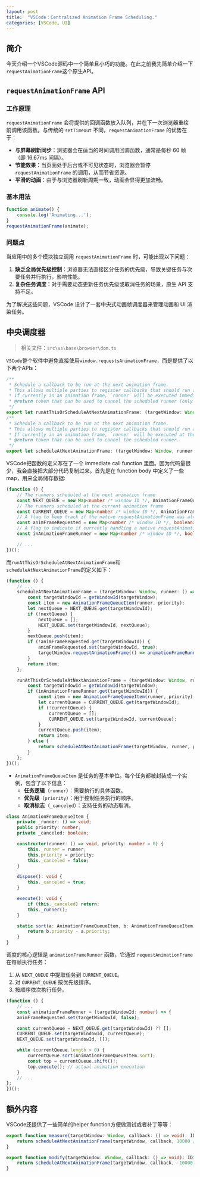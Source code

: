```yaml
---
layout: post
title:  "VSCode：Centralized Animation Frame Scheduling."
categories: [VSCode, UI]
---
```


## 简介
今天介绍一个VSCode源码中一个简单且小巧的功能。在此之前我先简单介绍一下`requestAnimationFrame`这个原生API。

## `requestAnimationFrame` API

### 工作原理
`requestAnimationFrame` 会将提供的回调函数放入队列，并在下一次浏览器重绘前调用该函数。与传统的 `setTimeout` 不同，`requestAnimationFrame` 的优势在于：
- **与屏幕刷新同步**：浏览器会在适当的时间调用回调函数，通常是每秒 60 帧（即 16.67ms 间隔）。
- **节能效果**：当页面处于后台或不可见状态时，浏览器会暂停 `requestAnimationFrame` 的调用，从而节省资源。
- **平滑的动画**：由于与浏览器刷新周期一致，动画会显得更加流畅。

### 基本用法
```javascript
function animate() {
    console.log('Animating...');
}
requestAnimationFrame(animate);
```
### 问题点
当应用中的多个模块独立调用 `requestAnimationFrame` 时，可能出现以下问题：
1. **缺乏全局优先级控制**：浏览器无法直接区分任务的优先级，导致关键任务与次要任务并行执行，影响性能。
2. **复杂任务调度**：对于需要动态更新任务优先级或取消任务的场景，原生 API 支持不足。

为了解决这些问题，VSCode 设计了一套中央式动画帧调度器来管理动画和 UI 渲染任务。

## 中央调度器
> 相关文件：`src\vs\base\browser\dom.ts`

`VSCode`整个软件中避免直接使用`window.requestsAnimationFrame`，而是提供了以下两个APIs：
```ts
/**
 * Schedule a callback to be run at the next animation frame.
 * This allows multiple parties to register callbacks that should run at the next animation frame.
 * If currently in an animation frame, `runner` will be executed immediately.
 * @return token that can be used to cancel the scheduled runner (only if `runner` was not executed immediately).
 */
export let runAtThisOrScheduleAtNextAnimationFrame: (targetWindow: Window, runner: () => void, priority?: number) => IDisposable;
/**
 * Schedule a callback to be run at the next animation frame.
 * This allows multiple parties to register callbacks that should run at the next animation frame.
 * If currently in an animation frame, `runner` will be executed at the next animation frame.
 * @return token that can be used to cancel the scheduled runner.
 */
export let scheduleAtNextAnimationFrame: (targetWindow: Window, runner: () => void, priority?: number) => IDisposable;
```

VSCode把函数的定义写在了一个 immediate call function 里面。因为代码量很少，我会直接把大部分代码复制过来。首先是在 function body 中定义了一些map，用来全局储存数据:
```ts
(function () {
    // The runners scheduled at the next animation frame
    const NEXT_QUEUE = new Map<number /* window ID */, AnimationFrameQueueItem[]>();
    // The runners scheduled at the current animation frame
    const CURRENT_QUEUE = new Map<number /* window ID */, AnimationFrameQueueItem[]>();
    // A flag to keep track if the native requestAnimationFrame was already called
    const animFrameRequested = new Map<number /* window ID */, boolean>();
    // A flag to indicate if currently handling a native requestAnimationFrame callback
    const inAnimationFrameRunner = new Map<number /* window ID */, boolean>();

    // ...
})();
```

而`runAtThisOrScheduleAtNextAnimationFrame`和`scheduleAtNextAnimationFrame`的定义如下：
```ts
(function () {
    // ...
    scheduleAtNextAnimationFrame = (targetWindow: Window, runner: () => void, priority: number = 0) => {
        const targetWindowId = getWindowId(targetWindow);
        const item = new AnimationFrameQueueItem(runner, priority);
        let nextQueue = NEXT_QUEUE.get(targetWindowId);
        if (!nextQueue) {
            nextQueue = [];
            NEXT_QUEUE.set(targetWindowId, nextQueue);
        }
        nextQueue.push(item);
        if (!animFrameRequested.get(targetWindowId)) {
            animFrameRequested.set(targetWindowId, true);
            targetWindow.requestAnimationFrame(() => animationFrameRunner(targetWindowId));
        }
        return item;
    };

    runAtThisOrScheduleAtNextAnimationFrame = (targetWindow: Window, runner: () => void, priority?: number) => {
        const targetWindowId = getWindowId(targetWindow);
        if (inAnimationFrameRunner.get(targetWindowId)) {
            const item = new AnimationFrameQueueItem(runner, priority);
            let currentQueue = CURRENT_QUEUE.get(targetWindowId);
            if (!currentQueue) {
                currentQueue = [];
                CURRENT_QUEUE.set(targetWindowId, currentQueue);
            }
            currentQueue.push(item);
            return item;
        } else {
            return scheduleAtNextAnimationFrame(targetWindow, runner, priority);
        }
    };
})();
```
* `AnimationFrameQueueItem` 是任务的基本单位。每个任务都被封装成一个实例，包含了以下信息：
  * **任务逻辑**（`runner`）：需要执行的具体函数。
  * **优先级**（`priority`）：用于控制任务执行的顺序。
  * **取消标志**（`_canceled`）：支持任务的动态取消。
```typescript
class AnimationFrameQueueItem {
    private _runner: () => void;
    public priority: number;
    private _canceled: boolean;

    constructor(runner: () => void, priority: number = 0) {
        this._runner = runner;
        this.priority = priority;
        this._canceled = false;
    }

    dispose(): void {
        this._canceled = true;
    }

    execute(): void {
        if (this._canceled) return;
        this._runner();
    }

    static sort(a: AnimationFrameQueueItem, b: AnimationFrameQueueItem): number {
        return b.priority - a.priority;
    }
}
```
调度的核心逻辑是 `animationFrameRunner` 函数，它通过 `requestAnimationFrame` 在每帧执行任务：
1. 从 `NEXT_QUEUE` 中提取任务到 `CURRENT_QUEUE`。
2. 对 `CURRENT_QUEUE` 按优先级排序。
3. 按顺序依次执行任务。
```typescript
(function () {
    // ...
    const animationFrameRunner = (targetWindowId: number) => {
    animFrameRequested.set(targetWindowId, false);

    const currentQueue = NEXT_QUEUE.get(targetWindowId) ?? [];
    CURRENT_QUEUE.set(targetWindowId, currentQueue);
    NEXT_QUEUE.set(targetWindowId, []);

    while (currentQueue.length > 0) {
        currentQueue.sort(AnimationFrameQueueItem.sort);
        const top = currentQueue.shift()!;
        top.execute(); // actual animation execution
    }
    // ...
};
})();
```

## 额外内容
VSCode还提供了一些简单的helper function方便做测试或者补丁等等：
```ts
export function measure(targetWindow: Window, callback: () => void): IDisposable {
    return scheduleAtNextAnimationFrame(targetWindow, callback, 10000 /* must be early */);
}

export function modify(targetWindow: Window, callback: () => void): IDisposable {
    return scheduleAtNextAnimationFrame(targetWindow, callback, -10000 /* must be late */);
}
```